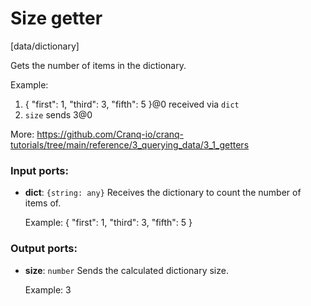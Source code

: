 # Size getter

[data/dictionary]

Gets the number of items in the dictionary.

Example:
1. { "first": 1, "third": 3, "fifth": 5 }@0 received via `dict`
3. `size` sends 3@0

More:
https://github.com/Cranq-io/cranq-tutorials/tree/main/reference/3_querying_data/3_1_getters

### Input ports:

* __dict__: `{string: any}`
    Receives the dictionary to count the number of items of.
    
    Example:
    { "first": 1, "third": 3, "fifth": 5 }



### Output ports:

* __size__: `number`
    Sends the calculated dictionary size.
    
    Example:
    3



